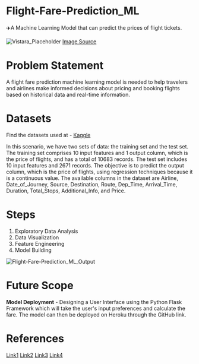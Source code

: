 # Flight-Fare-Prediction_ML
✈️A Machine Learning Model that can predict the prices of flight tickets.

![Vistara_Placeholder](https://user-images.githubusercontent.com/69362333/236670996-6c3aa7a8-4680-4610-a184-c40adbb58cfc.jpg)
[Image Source](https://www.holidify.com/collections/best-airline-in-india)

# Problem Statement
A flight fare prediction machine learning model is needed to help travelers and airlines make informed decisions about pricing and booking flights based on historical data and real-time information.

# Datasets
Find the datasets used at - [Kaggle](https://www.kaggle.com/nikhilmittal/flight-fare-prediction-mh/)

In this scenario, we have two sets of data: the training set and the test set. The training set comprises 10 input features and 1 output column, which is the price of flights, and has a total of 10683 records. The test set includes 10 input features and 2671 records. The objective is to predict the output column, which is the price of flights, using regression techniques because it is a continuous value. The available columns in the dataset are Airline, Date_of_Journey, Source, Destination, Route, Dep_Time, Arrival_Time, Duration, Total_Stops, Additional_Info, and Price.

# Steps
1. Exploratory Data Analysis
2. Data Visualization
3. Feature Engineering
4. Model Building 

![Flight-Fare-Prediction_ML_Output](https://user-images.githubusercontent.com/69362333/236672139-c2aaa939-dbac-4abc-a535-e1c549a31cd0.png)

# Future Scope
**Model Deployment** - Designing a User Interface using the Python Flask Framework which will take the user's input preferences and calculate the fare. The model can then be deployed on Heroku through the GitHub link.

# References
[Link1](https://medium.com/geekculture/flight-fare-prediction-93da3958eb95)
[Link2](https://www.analyticsvidhya.com/blog/2022/01/flight-fare-prediction-using-machine-learning/)
[Link3](https://medium.com/@skillcate/flight-fare-prediction-machine-learning-project-bc7363e6d9eb)
[Link4](https://machinelearningprojects.net/flight-price-prediction/#Step_8_%E2%80%93_Dropping_the_Duration_column_and_extracting_important_info_from_it)
